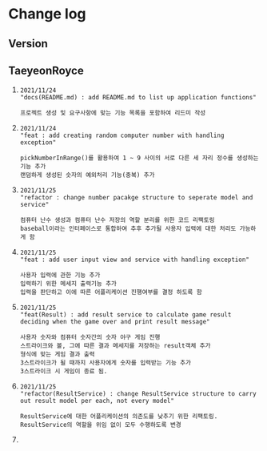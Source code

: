 # Change log

## Version

## TaeyeonRoyce

1. ```
   2021/11/24
   "docs(README.md) : add README.md to list up application functions"
   
   프로젝트 생성 및 요구사항에 맞는 기능 목록을 포함하여 리드미 작성
   ```

   

2. ```
   2021/11/24
   "feat : add creating random computer number with handling exception"
   
   pickNumberInRange()를 활용하여 1 ~ 9 사이의 서로 다른 세 자리 정수를 생성하는 기능 추가
   랜덤하게 생성된 숫자의 예외처리 기능(중복) 추가
   ```

3. ```
   2021/11/25
   "refactor : change number pacakge structure to seperate model and service"
   
   컴퓨터 난수 생성과 컴퓨터 난수 저장의 역할 분리를 위한 코드 리팩토링
   baseball이라는 인터페이스로 통합하여 추후 추가될 사용자 입력에 대한 처리도 가능하게 함
   ```

4. ```
   2021/11/25
   "feat : add user input view and service with handling exception"
   
   사용자 입력에 관한 기능 추가
   입력하기 위한 메세지 출력기능 추가
   입력을 판단하고 이에 따른 어플리케이션 진행여부를 결정 하도록 함
   ```

5. ```
   2021/11/25
   "feat(Result) : add result service to calculate game result deciding when the game over and print result message"
   
   사용자 숫자와 컴퓨터 숫자간의 숫자 야구 게임 진행
   스트라이크와 볼, 그에 따른 결과 메세지를 저장하는 result객체 추가
   형식에 맞는 게임 결과 출력
   3스트라이크가 될 때까지 사용자에게 숫자를 입력받는 기능 추가
   3스트라이크 시 게임이 종료 됨.
   ```

6. ```
   2021/11/25
   "refactor(ResultService) : change ResultService structure to carry out result model per each, not every model"
   
   ResultService에 대한 어플리케이션의 의존도를 낮추기 위한 리팩토링.
   ResultService의 역할을 위임 없이 모두 수행하도록 변경
   ```

7. 






